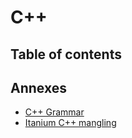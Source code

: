 # C++

## Table of contents



## Annexes

* [C++ Grammar](cpp-grammar.md)
* [Itanium C++ mangling](mangling-itanium-grammar.md)



